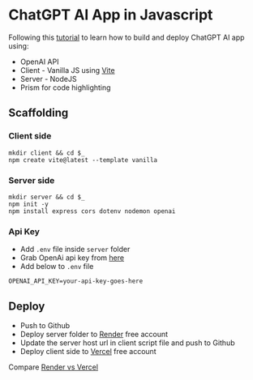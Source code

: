 # ChatGPT AI App in Javascript

Following this [tutorial](https://www.youtube.com/watch?v=2FeymQoKvrk) to learn how to build and deploy ChatGPT AI app using:

- OpenAI API
- Client - Vanilla JS using [Vite](https://vitejs.dev/)
- Server - NodeJS 
- Prism for code highlighting

## Scaffolding

### Client side

```
mkdir client && cd $_
npm create vite@latest --template vanilla 
```

### Server side

```
mkdir server && cd $_
npm init -y
npm install express cors dotenv nodemon openai
```

### Api Key

- Add `.env` file inside `server` folder
- Grab OpenAi api key from [here](https://beta.openai.com/account/api-keys)
- Add below to `.env` file

```
OPENAI_API_KEY=your-api-key-goes-here
```

## Deploy

- Push to Github
- Deploy server folder to [Render](https://render.com/) free account
- Update the server host url in client script file and push to Github
- Deploy client side to [Vercel](https://vercel.com/) free account

Compare [Render vs Vercel](https://bejamas.io/compare/render-vs-vercel/)
